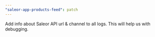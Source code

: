 ```yaml
---
"saleor-app-products-feed": patch
---
```


Add info about Saleor API url & channel to all logs. This will help us with debugging.

